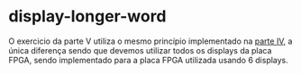 display-longer-word
===================

O exercicio da parte V utiliza o mesmo princípio implementado na [parte IV](../display-word), 
a única diferença sendo que devemos utilizar todos os displays da placa FPGA, sendo implementado
para a placa FPGA utilizada usando 6 displays. 
